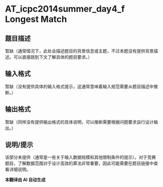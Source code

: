 # AT_icpc2014summer_day4_f Longest Match

## 题目描述

暂缺（通常情况下，此处会描述题目的背景信息或主题，不过本题没有提供背景描述。可以直接跳到下文了解具体的题目要求。）

## 输入格式

暂缺（没有提供具体的输入格式提示，这通常意味着输入规范需要从题目描述中推断。）

## 输出格式

暂缺（同样没有提供输出格式的具体说明，可以推断需要根据问题要求自行设计输出。）

## 说明/提示

该部分未提供（通常是一些关于输入数据规模和其他限制条件的提示）。对于竞赛题目，了解数据范围对于设计高效的算法非常重要，因此可能需要在题目链接中查看详细说明。

 **本翻译由 AI 自动生成**